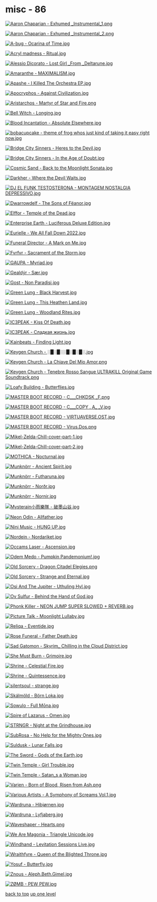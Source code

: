 # misc - 86
[![Aaron Chaparian - Exhumed _Instrumental_1.png](/mobile/music/misc/Aaron%20Chaparian%20-%20Exhumed%20_Instrumental_1.png "Aaron Chaparian - Exhumed _Instrumental_1.png")](https://raw.githubusercontent.com/buckmanc/wallpapers/main/mobile/music/misc/Aaron%20Chaparian%20-%20Exhumed%20_Instrumental_1.png)

[![Aaron Chaparian - Exhumed _Instrumental_2.png](/mobile/music/misc/Aaron%20Chaparian%20-%20Exhumed%20_Instrumental_2.png "Aaron Chaparian - Exhumed _Instrumental_2.png")](https://raw.githubusercontent.com/buckmanc/wallpapers/main/mobile/music/misc/Aaron%20Chaparian%20-%20Exhumed%20_Instrumental_2.png)

[![A-bug - Ocarina of Time.jpg](/mobile/music/misc/A-bug%20-%20Ocarina%20of%20Time.jpg "A-bug - Ocarina of Time.jpg")](https://raw.githubusercontent.com/buckmanc/wallpapers/main/mobile/music/misc/A-bug%20-%20Ocarina%20of%20Time.jpg)

[![Acryl madness - Ritual.jpg](/mobile/music/misc/Acryl%20madness%20-%20Ritual.jpg "Acryl madness - Ritual.jpg")](https://raw.githubusercontent.com/buckmanc/wallpapers/main/mobile/music/misc/Acryl%20madness%20-%20Ritual.jpg)

[![Alessio Dicorato - Lost Girl _From _Deltarune.jpg](/mobile/music/misc/Alessio%20Dicorato%20-%20Lost%20Girl%20_From%20_Deltarune.jpg "Alessio Dicorato - Lost Girl _From _Deltarune.jpg")](https://raw.githubusercontent.com/buckmanc/wallpapers/main/mobile/music/misc/Alessio%20Dicorato%20-%20Lost%20Girl%20_From%20_Deltarune.jpg)

[![Amaranthe - MAXIMALISM.jpg](/mobile/music/misc/Amaranthe%20-%20MAXIMALISM.jpg "Amaranthe - MAXIMALISM.jpg")](https://raw.githubusercontent.com/buckmanc/wallpapers/main/mobile/music/misc/Amaranthe%20-%20MAXIMALISM.jpg)

[![Apashe - I Killed The Orchestra EP.jpg](/mobile/music/misc/Apashe%20-%20I%20Killed%20The%20Orchestra%20EP.jpg "Apashe - I Killed The Orchestra EP.jpg")](https://raw.githubusercontent.com/buckmanc/wallpapers/main/mobile/music/misc/Apashe%20-%20I%20Killed%20The%20Orchestra%20EP.jpg)

[![Apocryphos - Against Civilization.jpg](/mobile/music/misc/Apocryphos%20-%20Against%20Civilization.jpg "Apocryphos - Against Civilization.jpg")](https://raw.githubusercontent.com/buckmanc/wallpapers/main/mobile/music/misc/Apocryphos%20-%20Against%20Civilization.jpg)

[![Aristarchos - Martyr of Star and Fire.png](/mobile/music/misc/Aristarchos%20-%20Martyr%20of%20Star%20and%20Fire.png "Aristarchos - Martyr of Star and Fire.png")](https://raw.githubusercontent.com/buckmanc/wallpapers/main/mobile/music/misc/Aristarchos%20-%20Martyr%20of%20Star%20and%20Fire.png)

[![Bell Witch - Longing.jpg](/mobile/music/misc/Bell%20Witch%20-%20Longing.jpg "Bell Witch - Longing.jpg")](https://raw.githubusercontent.com/buckmanc/wallpapers/main/mobile/music/misc/Bell%20Witch%20-%20Longing.jpg)

[![Blood Incantation - Absolute Elsewhere.jpg](/mobile/music/misc/Blood%20Incantation%20-%20Absolute%20Elsewhere.jpg "Blood Incantation - Absolute Elsewhere.jpg")](https://raw.githubusercontent.com/buckmanc/wallpapers/main/mobile/music/misc/Blood%20Incantation%20-%20Absolute%20Elsewhere.jpg)

[![bobacupcake - theme of frog whos just kind of taking it easy right now.jpg](/mobile/music/misc/bobacupcake%20-%20theme%20of%20frog%20whos%20just%20kind%20of%20taking%20it%20easy%20right%20now.jpg "bobacupcake - theme of frog whos just kind of taking it easy right now.jpg")](https://raw.githubusercontent.com/buckmanc/wallpapers/main/mobile/music/misc/bobacupcake%20-%20theme%20of%20frog%20whos%20just%20kind%20of%20taking%20it%20easy%20right%20now.jpg)

[![Bridge City Sinners - Heres to the Devil.jpg](/mobile/music/misc/Bridge%20City%20Sinners%20-%20Heres%20to%20the%20Devil.jpg "Bridge City Sinners - Heres to the Devil.jpg")](https://raw.githubusercontent.com/buckmanc/wallpapers/main/mobile/music/misc/Bridge%20City%20Sinners%20-%20Heres%20to%20the%20Devil.jpg)

[![Bridge City Sinners - In the Age of Doubt.jpg](/mobile/music/misc/Bridge%20City%20Sinners%20-%20In%20the%20Age%20of%20Doubt.jpg "Bridge City Sinners - In the Age of Doubt.jpg")](https://raw.githubusercontent.com/buckmanc/wallpapers/main/mobile/music/misc/Bridge%20City%20Sinners%20-%20In%20the%20Age%20of%20Doubt.jpg)

[![Cosmic Sand - Back to the Moonlight Sonata.jpg](/mobile/music/misc/Cosmic%20Sand%20-%20Back%20to%20the%20Moonlight%20Sonata.jpg "Cosmic Sand - Back to the Moonlight Sonata.jpg")](https://raw.githubusercontent.com/buckmanc/wallpapers/main/mobile/music/misc/Cosmic%20Sand%20-%20Back%20to%20the%20Moonlight%20Sonata.jpg)

[![Darkher - Where the Devil Waits.jpg](/mobile/music/misc/Darkher%20-%20Where%20the%20Devil%20Waits.jpg "Darkher - Where the Devil Waits.jpg")](https://raw.githubusercontent.com/buckmanc/wallpapers/main/mobile/music/misc/Darkher%20-%20Where%20the%20Devil%20Waits.jpg)

[![DJ EL FUNK TESTOSTERONA - MONTAGEM NOSTALGIA DEPRESSIVO.jpg](/mobile/music/misc/DJ%20EL%20FUNK%20TESTOSTERONA%20-%20MONTAGEM%20NOSTALGIA%20DEPRESSIVO.jpg "DJ EL FUNK TESTOSTERONA - MONTAGEM NOSTALGIA DEPRESSIVO.jpg")](https://raw.githubusercontent.com/buckmanc/wallpapers/main/mobile/music/misc/DJ%20EL%20FUNK%20TESTOSTERONA%20-%20MONTAGEM%20NOSTALGIA%20DEPRESSIVO.jpg)

[![Dwarrowdelf - The Sons of Fëanor.jpg](/mobile/music/misc/Dwarrowdelf%20-%20The%20Sons%20of%20Fëanor.jpg "Dwarrowdelf - The Sons of Fëanor.jpg")](https://raw.githubusercontent.com/buckmanc/wallpapers/main/mobile/music/misc/Dwarrowdelf%20-%20The%20Sons%20of%20Fëanor.jpg)

[![Elffor - Temple of the Dead.jpg](/mobile/music/misc/Elffor%20-%20Temple%20of%20the%20Dead.jpg "Elffor - Temple of the Dead.jpg")](https://raw.githubusercontent.com/buckmanc/wallpapers/main/mobile/music/misc/Elffor%20-%20Temple%20of%20the%20Dead.jpg)

[![Enterprise Earth - Luciferous _Deluxe Edition_.jpg](/mobile/music/misc/Enterprise%20Earth%20-%20Luciferous%20_Deluxe%20Edition_.jpg "Enterprise Earth - Luciferous _Deluxe Edition_.jpg")](https://raw.githubusercontent.com/buckmanc/wallpapers/main/mobile/music/misc/Enterprise%20Earth%20-%20Luciferous%20_Deluxe%20Edition_.jpg)

[![Eurielle - We All Fall Down 2022.jpg](/mobile/music/misc/Eurielle%20-%20We%20All%20Fall%20Down%202022.jpg "Eurielle - We All Fall Down 2022.jpg")](https://raw.githubusercontent.com/buckmanc/wallpapers/main/mobile/music/misc/Eurielle%20-%20We%20All%20Fall%20Down%202022.jpg)

[![Funeral Director - A Mark on Me.jpg](/mobile/music/misc/Funeral%20Director%20-%20A%20Mark%20on%20Me.jpg "Funeral Director - A Mark on Me.jpg")](https://raw.githubusercontent.com/buckmanc/wallpapers/main/mobile/music/misc/Funeral%20Director%20-%20A%20Mark%20on%20Me.jpg)

[![Fvrfvr - Sacrament of the Storm.jpg](/mobile/music/misc/Fvrfvr%20-%20Sacrament%20of%20the%20Storm.jpg "Fvrfvr - Sacrament of the Storm.jpg")](https://raw.githubusercontent.com/buckmanc/wallpapers/main/mobile/music/misc/Fvrfvr%20-%20Sacrament%20of%20the%20Storm.jpg)

[![GAUPA - Myriad.jpg](/mobile/music/misc/GAUPA%20-%20Myriad.jpg "GAUPA - Myriad.jpg")](https://raw.githubusercontent.com/buckmanc/wallpapers/main/mobile/music/misc/GAUPA%20-%20Myriad.jpg)

[![Gealdýr - Sær.jpg](/mobile/music/misc/Gealdýr%20-%20Sær.jpg "Gealdýr - Sær.jpg")](https://raw.githubusercontent.com/buckmanc/wallpapers/main/mobile/music/misc/Gealdýr%20-%20Sær.jpg)

[![Gost - Non Paradisi.jpg](/mobile/music/misc/Gost%20-%20Non%20Paradisi.jpg "Gost - Non Paradisi.jpg")](https://raw.githubusercontent.com/buckmanc/wallpapers/main/mobile/music/misc/Gost%20-%20Non%20Paradisi.jpg)

[![Green Lung - Black Harvest.jpg](/mobile/music/misc/Green%20Lung%20-%20Black%20Harvest.jpg "Green Lung - Black Harvest.jpg")](https://raw.githubusercontent.com/buckmanc/wallpapers/main/mobile/music/misc/Green%20Lung%20-%20Black%20Harvest.jpg)

[![Green Lung - This Heathen Land.jpg](/mobile/music/misc/Green%20Lung%20-%20This%20Heathen%20Land.jpg "Green Lung - This Heathen Land.jpg")](https://raw.githubusercontent.com/buckmanc/wallpapers/main/mobile/music/misc/Green%20Lung%20-%20This%20Heathen%20Land.jpg)

[![Green Lung - Woodland Rites.jpg](/mobile/music/misc/Green%20Lung%20-%20Woodland%20Rites.jpg "Green Lung - Woodland Rites.jpg")](https://raw.githubusercontent.com/buckmanc/wallpapers/main/mobile/music/misc/Green%20Lung%20-%20Woodland%20Rites.jpg)

[![IC3PEAK - Kiss Of Death.jpg](/mobile/music/misc/IC3PEAK%20-%20Kiss%20Of%20Death.jpg "IC3PEAK - Kiss Of Death.jpg")](https://raw.githubusercontent.com/buckmanc/wallpapers/main/mobile/music/misc/IC3PEAK%20-%20Kiss%20Of%20Death.jpg)

[![IC3PEAK - Сладкая жизнь.jpg](/mobile/music/misc/IC3PEAK%20-%20Сладкая%20жизнь.jpg "IC3PEAK - Сладкая жизнь.jpg")](https://raw.githubusercontent.com/buckmanc/wallpapers/main/mobile/music/misc/IC3PEAK%20-%20Сладкая%20жизнь.jpg)

[![Kainbeats - Finding Light.jpg](/mobile/music/misc/Kainbeats%20-%20Finding%20Light.jpg "Kainbeats - Finding Light.jpg")](https://raw.githubusercontent.com/buckmanc/wallpapers/main/mobile/music/misc/Kainbeats%20-%20Finding%20Light.jpg)

[![Keygen Church - ░█░█░░█░█░█░.jpg](/mobile/music/misc/Keygen%20Church%20-%20░█░█░░█░█░█░.jpg "Keygen Church - ░█░█░░█░█░█░.jpg")](https://raw.githubusercontent.com/buckmanc/wallpapers/main/mobile/music/misc/Keygen%20Church%20-%20░█░█░░█░█░█░.jpg)

[![Keygen Church - La Chiave Del Mio Amor.png](/mobile/music/misc/Keygen%20Church%20-%20La%20Chiave%20Del%20Mio%20Amor.png "Keygen Church - La Chiave Del Mio Amor.png")](https://raw.githubusercontent.com/buckmanc/wallpapers/main/mobile/music/misc/Keygen%20Church%20-%20La%20Chiave%20Del%20Mio%20Amor.png)

[![Keygen Church - Tenebre Rosso Sangue _ULTRAKILL Original Game Soundtrack_.png](/mobile/music/misc/Keygen%20Church%20-%20Tenebre%20Rosso%20Sangue%20_ULTRAKILL%20Original%20Game%20Soundtrack_.png "Keygen Church - Tenebre Rosso Sangue _ULTRAKILL Original Game Soundtrack_.png")](https://raw.githubusercontent.com/buckmanc/wallpapers/main/mobile/music/misc/Keygen%20Church%20-%20Tenebre%20Rosso%20Sangue%20_ULTRAKILL%20Original%20Game%20Soundtrack_.png)

[![Loafy Building - Butterflies.jpg](/mobile/music/misc/Loafy%20Building%20-%20Butterflies.jpg "Loafy Building - Butterflies.jpg")](https://raw.githubusercontent.com/buckmanc/wallpapers/main/mobile/music/misc/Loafy%20Building%20-%20Butterflies.jpg)

[![MASTER BOOT RECORD - C​__​​_CHKDSK _F.png](/mobile/music/misc/MASTER%20BOOT%20RECORD%20-%20C​__​​_CHKDSK%20_F.png "MASTER BOOT RECORD - C​__​​_CHKDSK _F.png")](https://raw.githubusercontent.com/buckmanc/wallpapers/main/mobile/music/misc/MASTER%20BOOT%20RECORD%20-%20C​__​​_CHKDSK%20_F.png)

[![MASTER BOOT RECORD - C___COPY _._ A_ _V.jpg](/mobile/music/misc/MASTER%20BOOT%20RECORD%20-%20C___COPY%20_._%20A_%20_V.jpg "MASTER BOOT RECORD - C___COPY _._ A_ _V.jpg")](https://raw.githubusercontent.com/buckmanc/wallpapers/main/mobile/music/misc/MASTER%20BOOT%20RECORD%20-%20C___COPY%20_._%20A_%20_V.jpg)

[![MASTER BOOT RECORD - VIRTUAVERSE.OST.jpg](/mobile/music/misc/MASTER%20BOOT%20RECORD%20-%20VIRTUAVERSE.OST.jpg "MASTER BOOT RECORD - VIRTUAVERSE.OST.jpg")](https://raw.githubusercontent.com/buckmanc/wallpapers/main/mobile/music/misc/MASTER%20BOOT%20RECORD%20-%20VIRTUAVERSE.OST.jpg)

[![MASTER BOOT RECORD - Virus.Dos.png](/mobile/music/misc/MASTER%20BOOT%20RECORD%20-%20Virus.Dos.png "MASTER BOOT RECORD - Virus.Dos.png")](https://raw.githubusercontent.com/buckmanc/wallpapers/main/mobile/music/misc/MASTER%20BOOT%20RECORD%20-%20Virus.Dos.png)

[![Mikel-Zelda-Chill-cover-part-1.jpg](/mobile/music/misc/Mikel-Zelda-Chill-cover-part-1.jpg "Mikel-Zelda-Chill-cover-part-1.jpg")](https://raw.githubusercontent.com/buckmanc/wallpapers/main/mobile/music/misc/Mikel-Zelda-Chill-cover-part-1.jpg)

[![Mikel-Zelda-Chill-cover-part-2.jpg](/mobile/music/misc/Mikel-Zelda-Chill-cover-part-2.jpg "Mikel-Zelda-Chill-cover-part-2.jpg")](https://raw.githubusercontent.com/buckmanc/wallpapers/main/mobile/music/misc/Mikel-Zelda-Chill-cover-part-2.jpg)

[![MOTHICA - Nocturnal.jpg](/mobile/music/misc/MOTHICA%20-%20Nocturnal.jpg "MOTHICA - Nocturnal.jpg")](https://raw.githubusercontent.com/buckmanc/wallpapers/main/mobile/music/misc/MOTHICA%20-%20Nocturnal.jpg)

[![Munknörr - Ancient Spirit.jpg](/mobile/music/misc/Munknörr%20-%20Ancient%20Spirit.jpg "Munknörr - Ancient Spirit.jpg")](https://raw.githubusercontent.com/buckmanc/wallpapers/main/mobile/music/misc/Munknörr%20-%20Ancient%20Spirit.jpg)

[![Munknörr - Futharuna.jpg](/mobile/music/misc/Munknörr%20-%20Futharuna.jpg "Munknörr - Futharuna.jpg")](https://raw.githubusercontent.com/buckmanc/wallpapers/main/mobile/music/misc/Munknörr%20-%20Futharuna.jpg)

[![Munknörr - Norðr.jpg](/mobile/music/misc/Munknörr%20-%20Norðr.jpg "Munknörr - Norðr.jpg")](https://raw.githubusercontent.com/buckmanc/wallpapers/main/mobile/music/misc/Munknörr%20-%20Norðr.jpg)

[![Munknörr - Nornir.jpg](/mobile/music/misc/Munknörr%20-%20Nornir.jpg "Munknörr - Nornir.jpg")](https://raw.githubusercontent.com/buckmanc/wallpapers/main/mobile/music/misc/Munknörr%20-%20Nornir.jpg)

[![Mysterain小雨樂隊 - 破墨山谷.jpg](/mobile/music/misc/Mysterain小雨樂隊%20-%20破墨山谷.jpg "Mysterain小雨樂隊 - 破墨山谷.jpg")](https://raw.githubusercontent.com/buckmanc/wallpapers/main/mobile/music/misc/Mysterain小雨樂隊%20-%20破墨山谷.jpg)

[![Neon Odin - Allfather.jpg](/mobile/music/misc/Neon%20Odin%20-%20Allfather.jpg "Neon Odin - Allfather.jpg")](https://raw.githubusercontent.com/buckmanc/wallpapers/main/mobile/music/misc/Neon%20Odin%20-%20Allfather.jpg)

[![Nini Music - HUNG UP.jpg](/mobile/music/misc/Nini%20Music%20-%20HUNG%20UP.jpg "Nini Music - HUNG UP.jpg")](https://raw.githubusercontent.com/buckmanc/wallpapers/main/mobile/music/misc/Nini%20Music%20-%20HUNG%20UP.jpg)

[![Nordein - Nordariket.jpg](/mobile/music/misc/Nordein%20-%20Nordariket.jpg "Nordein - Nordariket.jpg")](https://raw.githubusercontent.com/buckmanc/wallpapers/main/mobile/music/misc/Nordein%20-%20Nordariket.jpg)

[![Occams Laser - Ascension.jpg](/mobile/music/misc/Occams%20Laser%20-%20Ascension.jpg "Occams Laser - Ascension.jpg")](https://raw.githubusercontent.com/buckmanc/wallpapers/main/mobile/music/misc/Occams%20Laser%20-%20Ascension.jpg)

[![Odem Medo - Pumpkin Pandemonium!.jpg](/mobile/music/misc/Odem%20Medo%20-%20Pumpkin%20Pandemonium!.jpg "Odem Medo - Pumpkin Pandemonium!.jpg")](https://raw.githubusercontent.com/buckmanc/wallpapers/main/mobile/music/misc/Odem%20Medo%20-%20Pumpkin%20Pandemonium!.jpg)

[![Old Sorcery - Dragon Citadel Elegies.png](/mobile/music/misc/Old%20Sorcery%20-%20Dragon%20Citadel%20Elegies.png "Old Sorcery - Dragon Citadel Elegies.png")](https://raw.githubusercontent.com/buckmanc/wallpapers/main/mobile/music/misc/Old%20Sorcery%20-%20Dragon%20Citadel%20Elegies.png)

[![Old Sorcery - Strange and Eternal.jpg](/mobile/music/misc/Old%20Sorcery%20-%20Strange%20and%20Eternal.jpg "Old Sorcery - Strange and Eternal.jpg")](https://raw.githubusercontent.com/buckmanc/wallpapers/main/mobile/music/misc/Old%20Sorcery%20-%20Strange%20and%20Eternal.jpg)

[![Osi And The Jupiter - Uthuling Hyl.jpg](/mobile/music/misc/Osi%20And%20The%20Jupiter%20-%20Uthuling%20Hyl.jpg "Osi And The Jupiter - Uthuling Hyl.jpg")](https://raw.githubusercontent.com/buckmanc/wallpapers/main/mobile/music/misc/Osi%20And%20The%20Jupiter%20-%20Uthuling%20Hyl.jpg)

[![Ov Sulfur - Behind the Hand of God.jpg](/mobile/music/misc/Ov%20Sulfur%20-%20Behind%20the%20Hand%20of%20God.jpg "Ov Sulfur - Behind the Hand of God.jpg")](https://raw.githubusercontent.com/buckmanc/wallpapers/main/mobile/music/misc/Ov%20Sulfur%20-%20Behind%20the%20Hand%20of%20God.jpg)

[![Phonk Killer - NEON JUMP _SUPER SLOWED + REVERB_.jpg](/mobile/music/misc/Phonk%20Killer%20-%20NEON%20JUMP%20_SUPER%20SLOWED%20+%20REVERB_.jpg "Phonk Killer - NEON JUMP _SUPER SLOWED + REVERB_.jpg")](https://raw.githubusercontent.com/buckmanc/wallpapers/main/mobile/music/misc/Phonk%20Killer%20-%20NEON%20JUMP%20_SUPER%20SLOWED%20+%20REVERB_.jpg)

[![Picture Talk - Moonlight Lullaby.jpg](/mobile/music/misc/Picture%20Talk%20-%20Moonlight%20Lullaby.jpg "Picture Talk - Moonlight Lullaby.jpg")](https://raw.githubusercontent.com/buckmanc/wallpapers/main/mobile/music/misc/Picture%20Talk%20-%20Moonlight%20Lullaby.jpg)

[![Reliqa - Eventide.jpg](/mobile/music/misc/Reliqa%20-%20Eventide.jpg "Reliqa - Eventide.jpg")](https://raw.githubusercontent.com/buckmanc/wallpapers/main/mobile/music/misc/Reliqa%20-%20Eventide.jpg)

[![Rose Funeral - Father Death.jpg](/mobile/music/misc/Rose%20Funeral%20-%20Father%20Death.jpg "Rose Funeral - Father Death.jpg")](https://raw.githubusercontent.com/buckmanc/wallpapers/main/mobile/music/misc/Rose%20Funeral%20-%20Father%20Death.jpg)

[![Sad Gatomon - Skyrim_ Chilling in the Cloud District.jpg](/mobile/music/misc/Sad%20Gatomon%20-%20Skyrim_%20Chilling%20in%20the%20Cloud%20District.jpg "Sad Gatomon - Skyrim_ Chilling in the Cloud District.jpg")](https://raw.githubusercontent.com/buckmanc/wallpapers/main/mobile/music/misc/Sad%20Gatomon%20-%20Skyrim_%20Chilling%20in%20the%20Cloud%20District.jpg)

[![She Must Burn - Grimoire.jpg](/mobile/music/misc/She%20Must%20Burn%20-%20Grimoire.jpg "She Must Burn - Grimoire.jpg")](https://raw.githubusercontent.com/buckmanc/wallpapers/main/mobile/music/misc/She%20Must%20Burn%20-%20Grimoire.jpg)

[![Shrine - Celestial Fire.jpg](/mobile/music/misc/Shrine%20-%20Celestial%20Fire.jpg "Shrine - Celestial Fire.jpg")](https://raw.githubusercontent.com/buckmanc/wallpapers/main/mobile/music/misc/Shrine%20-%20Celestial%20Fire.jpg)

[![Shrine - Quintessence.jpg](/mobile/music/misc/Shrine%20-%20Quintessence.jpg "Shrine - Quintessence.jpg")](https://raw.githubusercontent.com/buckmanc/wallpapers/main/mobile/music/misc/Shrine%20-%20Quintessence.jpg)

[![silentsoul - strange.jpg](/mobile/music/misc/silentsoul%20-%20strange.jpg "silentsoul - strange.jpg")](https://raw.githubusercontent.com/buckmanc/wallpapers/main/mobile/music/misc/silentsoul%20-%20strange.jpg)

[![Skálmöld - Börn Loka.jpg](/mobile/music/misc/Skálmöld%20-%20Börn%20Loka.jpg "Skálmöld - Börn Loka.jpg")](https://raw.githubusercontent.com/buckmanc/wallpapers/main/mobile/music/misc/Skálmöld%20-%20Börn%20Loka.jpg)

[![Sowulo - Full Mōna.jpg](/mobile/music/misc/Sowulo%20-%20Full%20Mōna.jpg "Sowulo - Full Mōna.jpg")](https://raw.githubusercontent.com/buckmanc/wallpapers/main/mobile/music/misc/Sowulo%20-%20Full%20Mōna.jpg)

[![Spire of Lazarus - Omen.jpg](/mobile/music/misc/Spire%20of%20Lazarus%20-%20Omen.jpg "Spire of Lazarus - Omen.jpg")](https://raw.githubusercontent.com/buckmanc/wallpapers/main/mobile/music/misc/Spire%20of%20Lazarus%20-%20Omen.jpg)

[![STRNGR - Night at the Grindhouse.jpg](/mobile/music/misc/STRNGR%20-%20Night%20at%20the%20Grindhouse.jpg "STRNGR - Night at the Grindhouse.jpg")](https://raw.githubusercontent.com/buckmanc/wallpapers/main/mobile/music/misc/STRNGR%20-%20Night%20at%20the%20Grindhouse.jpg)

[![SubRosa - No Help for the Mighty Ones.jpg](/mobile/music/misc/SubRosa%20-%20No%20Help%20for%20the%20Mighty%20Ones.jpg "SubRosa - No Help for the Mighty Ones.jpg")](https://raw.githubusercontent.com/buckmanc/wallpapers/main/mobile/music/misc/SubRosa%20-%20No%20Help%20for%20the%20Mighty%20Ones.jpg)

[![Suldusk - Lunar Falls.jpg](/mobile/music/misc/Suldusk%20-%20Lunar%20Falls.jpg "Suldusk - Lunar Falls.jpg")](https://raw.githubusercontent.com/buckmanc/wallpapers/main/mobile/music/misc/Suldusk%20-%20Lunar%20Falls.jpg)

[![The Sword - Gods of the Earth.jpg](/mobile/music/misc/The%20Sword%20-%20Gods%20of%20the%20Earth.jpg "The Sword - Gods of the Earth.jpg")](https://raw.githubusercontent.com/buckmanc/wallpapers/main/mobile/music/misc/The%20Sword%20-%20Gods%20of%20the%20Earth.jpg)

[![Twin Temple - Girl Trouble.jpg](/mobile/music/misc/Twin%20Temple%20-%20Girl%20Trouble.jpg "Twin Temple - Girl Trouble.jpg")](https://raw.githubusercontent.com/buckmanc/wallpapers/main/mobile/music/misc/Twin%20Temple%20-%20Girl%20Trouble.jpg)

[![Twin Temple - Satan_s a Woman.jpg](/mobile/music/misc/Twin%20Temple%20-%20Satan_s%20a%20Woman.jpg "Twin Temple - Satan_s a Woman.jpg")](https://raw.githubusercontent.com/buckmanc/wallpapers/main/mobile/music/misc/Twin%20Temple%20-%20Satan_s%20a%20Woman.jpg)

[![Varien - Born of Blood, Risen from Ash.png](/mobile/music/misc/Varien%20-%20Born%20of%20Blood,%20Risen%20from%20Ash.png "Varien - Born of Blood, Risen from Ash.png")](https://raw.githubusercontent.com/buckmanc/wallpapers/main/mobile/music/misc/Varien%20-%20Born%20of%20Blood,%20Risen%20from%20Ash.png)

[![Various Artists - A Symphony of Screams Vol.1.jpg](/mobile/music/misc/Various%20Artists%20-%20A%20Symphony%20of%20Screams%20Vol.1.jpg "Various Artists - A Symphony of Screams Vol.1.jpg")](https://raw.githubusercontent.com/buckmanc/wallpapers/main/mobile/music/misc/Various%20Artists%20-%20A%20Symphony%20of%20Screams%20Vol.1.jpg)

[![Wardruna - Hibjørnen.jpg](/mobile/music/misc/Wardruna%20-%20Hibjørnen.jpg "Wardruna - Hibjørnen.jpg")](https://raw.githubusercontent.com/buckmanc/wallpapers/main/mobile/music/misc/Wardruna%20-%20Hibjørnen.jpg)

[![Wardruna - Lyfjaberg.jpg](/mobile/music/misc/Wardruna%20-%20Lyfjaberg.jpg "Wardruna - Lyfjaberg.jpg")](https://raw.githubusercontent.com/buckmanc/wallpapers/main/mobile/music/misc/Wardruna%20-%20Lyfjaberg.jpg)

[![Waveshaper - Hearts.png](/mobile/music/misc/Waveshaper%20-%20Hearts.png "Waveshaper - Hearts.png")](https://raw.githubusercontent.com/buckmanc/wallpapers/main/mobile/music/misc/Waveshaper%20-%20Hearts.png)

[![We Are Magonia - Triangle Unicode.jpg](/mobile/music/misc/We%20Are%20Magonia%20-%20Triangle%20Unicode.jpg "We Are Magonia - Triangle Unicode.jpg")](https://raw.githubusercontent.com/buckmanc/wallpapers/main/mobile/music/misc/We%20Are%20Magonia%20-%20Triangle%20Unicode.jpg)

[![Windhand - Levitation Sessions _Live_.jpg](/mobile/music/misc/Windhand%20-%20Levitation%20Sessions%20_Live_.jpg "Windhand - Levitation Sessions _Live_.jpg")](https://raw.githubusercontent.com/buckmanc/wallpapers/main/mobile/music/misc/Windhand%20-%20Levitation%20Sessions%20_Live_.jpg)

[![Wraithfyre - Queen of the Blighted Throne.jpg](/mobile/music/misc/Wraithfyre%20-%20Queen%20of%20the%20Blighted%20Throne.jpg "Wraithfyre - Queen of the Blighted Throne.jpg")](https://raw.githubusercontent.com/buckmanc/wallpapers/main/mobile/music/misc/Wraithfyre%20-%20Queen%20of%20the%20Blighted%20Throne.jpg)

[![Yosuf - Butterfly.jpg](/mobile/music/misc/Yosuf%20-%20Butterfly.jpg "Yosuf - Butterfly.jpg")](https://raw.githubusercontent.com/buckmanc/wallpapers/main/mobile/music/misc/Yosuf%20-%20Butterfly.jpg)

[![Znous - Aleph.Beth.Gimel.jpg](/mobile/music/misc/Znous%20-%20Aleph.Beth.Gimel.jpg "Znous - Aleph.Beth.Gimel.jpg")](https://raw.githubusercontent.com/buckmanc/wallpapers/main/mobile/music/misc/Znous%20-%20Aleph.Beth.Gimel.jpg)

[![ZØMB - PEW PEW.jpg](/mobile/music/misc/ZØMB%20-%20PEW%20PEW.jpg "ZØMB - PEW PEW.jpg")](https://raw.githubusercontent.com/buckmanc/wallpapers/main/mobile/music/misc/ZØMB%20-%20PEW%20PEW.jpg)



[back to top](#)
[up one level](/mobile/music/README.MD)
